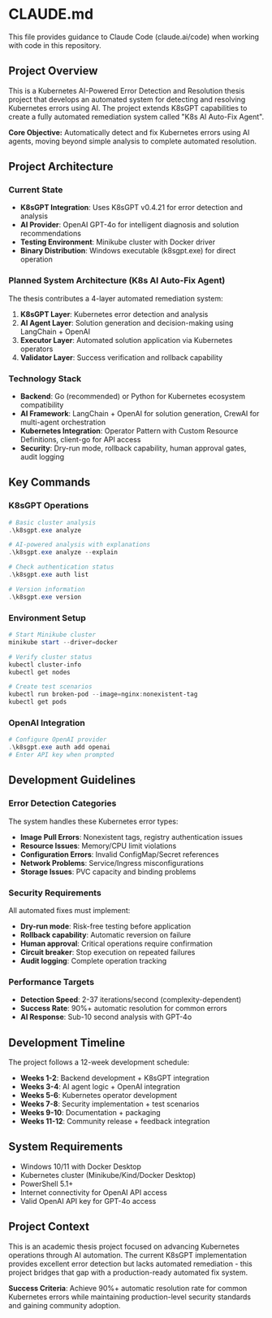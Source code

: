 # CLAUDE.md

This file provides guidance to Claude Code (claude.ai/code) when working with code in this repository.

## Project Overview

This is a Kubernetes AI-Powered Error Detection and Resolution thesis project that develops an automated system for detecting and resolving Kubernetes errors using AI. The project extends K8sGPT capabilities to create a fully automated remediation system called "K8s AI Auto-Fix Agent".

**Core Objective:** Automatically detect and fix Kubernetes errors using AI agents, moving beyond simple analysis to complete automated resolution.

## Project Architecture

### Current State
- **K8sGPT Integration**: Uses K8sGPT v0.4.21 for error detection and analysis
- **AI Provider**: OpenAI GPT-4o for intelligent diagnosis and solution recommendations
- **Testing Environment**: Minikube cluster with Docker driver
- **Binary Distribution**: Windows executable (k8sgpt.exe) for direct operation

### Planned System Architecture (K8s AI Auto-Fix Agent)
The thesis contributes a 4-layer automated remediation system:

1. **K8sGPT Layer**: Kubernetes error detection and analysis
2. **AI Agent Layer**: Solution generation and decision-making using LangChain + OpenAI
3. **Executor Layer**: Automated solution application via Kubernetes operators
4. **Validator Layer**: Success verification and rollback capability

### Technology Stack
- **Backend**: Go (recommended) or Python for Kubernetes ecosystem compatibility
- **AI Framework**: LangChain + OpenAI for solution generation, CrewAI for multi-agent orchestration
- **Kubernetes Integration**: Operator Pattern with Custom Resource Definitions, client-go for API access
- **Security**: Dry-run mode, rollback capability, human approval gates, audit logging

## Key Commands

### K8sGPT Operations
```powershell
# Basic cluster analysis
.\k8sgpt.exe analyze

# AI-powered analysis with explanations
.\k8sgpt.exe analyze --explain

# Check authentication status
.\k8sgpt.exe auth list

# Version information
.\k8sgpt.exe version
```

### Environment Setup
```powershell
# Start Minikube cluster
minikube start --driver=docker

# Verify cluster status
kubectl cluster-info
kubectl get nodes

# Create test scenarios
kubectl run broken-pod --image=nginx:nonexistent-tag
kubectl get pods
```

### OpenAI Integration
```powershell
# Configure OpenAI provider
.\k8sgpt.exe auth add openai
# Enter API key when prompted
```

## Development Guidelines

### Error Detection Categories
The system handles these Kubernetes error types:
- **Image Pull Errors**: Nonexistent tags, registry authentication issues
- **Resource Issues**: Memory/CPU limit violations
- **Configuration Errors**: Invalid ConfigMap/Secret references
- **Network Problems**: Service/Ingress misconfigurations
- **Storage Issues**: PVC capacity and binding problems

### Security Requirements
All automated fixes must implement:
- **Dry-run mode**: Risk-free testing before application
- **Rollback capability**: Automatic reversion on failure
- **Human approval**: Critical operations require confirmation
- **Circuit breaker**: Stop execution on repeated failures
- **Audit logging**: Complete operation tracking

### Performance Targets
- **Detection Speed**: 2-37 iterations/second (complexity-dependent)
- **Success Rate**: 90%+ automatic resolution for common errors
- **AI Response**: Sub-10 second analysis with GPT-4o

## Development Timeline

The project follows a 12-week development schedule:
- **Weeks 1-2**: Backend development + K8sGPT integration
- **Weeks 3-4**: AI agent logic + OpenAI integration
- **Weeks 5-6**: Kubernetes operator development
- **Weeks 7-8**: Security implementation + test scenarios
- **Weeks 9-10**: Documentation + packaging
- **Weeks 11-12**: Community release + feedback integration

## System Requirements

- Windows 10/11 with Docker Desktop
- Kubernetes cluster (Minikube/Kind/Docker Desktop)
- PowerShell 5.1+
- Internet connectivity for OpenAI API access
- Valid OpenAI API key for GPT-4o access

## Project Context

This is an academic thesis project focused on advancing Kubernetes operations through AI automation. The current K8sGPT implementation provides excellent error detection but lacks automated remediation - this project bridges that gap with a production-ready automated fix system.

**Success Criteria**: Achieve 90%+ automatic resolution rate for common Kubernetes errors while maintaining production-level security standards and gaining community adoption.